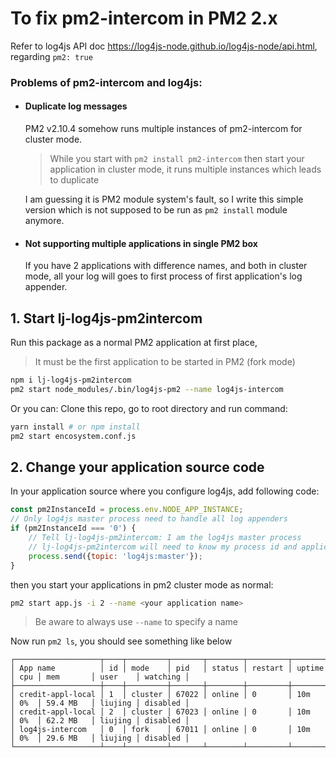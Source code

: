 # To fix pm2-intercom in PM2 2.x

Refer to log4js API doc https://log4js-node.github.io/log4js-node/api.html, regarding `pm2: true`

### Problems of pm2-intercom and log4js:

- #### Duplicate log messages
	PM2 v2.10.4 somehow runs multiple instances of pm2-intercom for cluster mode.
	> While you start with `pm2 install pm2-intercom` then start your application in cluster mode, it runs multiple instances which leads to duplicate 

	I am guessing it is PM2 module system's fault, so I write this simple version which is not supposed to be run as `pm2 install` module anymore.

- #### Not supporting multiple applications in single PM2 box
	If you have 2 applications with difference names, and both in cluster mode, all your log will goes to first process of first application's log appender.

## 1. Start lj-log4js-pm2intercom
Run this package as a normal PM2 application at first place,
> It must be the first application to be started in PM2 (fork mode)

```bash
npm i lj-log4js-pm2intercom
pm2 start node_modules/.bin/log4js-pm2 --name log4js-intercom
```
Or you can:
Clone this repo, go to root directory and run command:
```bash
yarn install # or npm install
pm2 start encosystem.conf.js
```

## 2. Change your application source code
In your application source where you configure log4js, add following code:

```js
const pm2InstanceId = process.env.NODE_APP_INSTANCE;
// Only log4js master process need to handle all log appenders
if (pm2InstanceId === '0') {
	// Tell lj-log4js-pm2intercom: I am the log4js master process
	// lj-log4js-pm2intercom will need to know my process id and application name
	process.send({topic: 'log4js:master'});
}
```
then you start your applications in pm2 cluster mode as normal:

```bash
pm2 start app.js -i 2 --name <your application name>
```
> Be aware to always use `--name` to specify a name


Now run `pm2 ls`, you should see something like below
```
┌───────────────────┬────┬─────────┬───────┬────────┬─────────┬────────┬─────┬───────────┬─────────┬──────────┐
│ App name          │ id │ mode    │ pid   │ status │ restart │ uptime │ cpu │ mem       │ user    │ watching │
├───────────────────┼────┼─────────┼───────┼────────┼─────────┼────────┼─────┼───────────┼─────────┼──────────┤
│ credit-appl-local │ 1  │ cluster │ 67022 │ online │ 0       │ 10m    │ 0%  │ 59.4 MB   │ liujing │ disabled │
│ credit-appl-local │ 2  │ cluster │ 67023 │ online │ 0       │ 10m    │ 0%  │ 62.2 MB   │ liujing │ disabled │
│ log4js-intercom   │ 0  │ fork    │ 67011 │ online │ 0       │ 10m    │ 0%  │ 29.6 MB   │ liujing │ disabled │
└───────────────────┴────┴─────────┴───────┴────────┴─────────┴────────┴─────┴───────────┴─────────┴──────────┘
```
